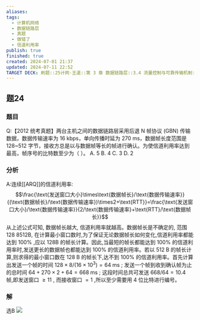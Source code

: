 ```yaml
---
aliases: 
tags:
  - 计算机网络
  - 数据链路层
  - 真题
  - 做错了
  - 信道利用率
publish: true
finished: true
created: 2024-07-01 21:37
updated: 2024-07-11 22:52
TARGET DECK: 刷题::25计网-王道::第 3 章 数据链路层::3.4 流量控制与可靠传输机制::题24
---
```

## 题24
### 题目
Q:【2012 统考真题】两台主机之间的数据链路层采用后退 N 帧协议 (GBN) 传输数据，数据传输速率为 16 kbps，单向传播时延为 270 ms，数据帧长度范围是 128~512 字节，接收方总是以与数据帧等长的帧进行确认。为使信道利用率达到最高，帧序号的比特数至少为（ ）。
A. 5
B. 4
C. 3
D. 2
### 分析
A:连续[[ARQ]]的信道利用率: 
$$\frac{\text{发送窗口大小}\times\text{数据帧长}/\text{数据传输速率}}{(\text{数据帧长}/\text{数据传输速率})\times2+\text{RTT}}=\frac{\text{发送窗口大小}/\text{数据传输速率}}{2/\text{数据传输速率}+\text{RTT}/\text{数据帧长}}$$
从上述公式可知, 数据帧长越大, 信道利用率就越高。数据帧长是不确定的, 范围 128 8512B,  在计算最小窗口数时,为了保证无论数据帧长如何变化,信道利用率都能达到 ${100}\%$ ,应以 ${128}\mathrm{B}$  的帧长计算。因此,当最短的帧长都能达到 ${100}\%$ 的信道利用率时,发送更长的数据帧也都能达到 ${100}\%$ 的信道利用率。若以 ${512}\mathrm{\;B}$ 的帧长计算,则求得的最小窗口数在 ${128}\mathrm{\;B}$ 的帧长下,达不到  ${100}\%$ 的信道利用率。首先计算出发送一个帧的时间 ${128} \times  8/\left( {{16} \times  {10}^{3}}\right)  = {64}\mathrm{\;{ms}}$ ; 发送一个帧到收到确认帧为止的总时间 ${64} + {270} \times  2 + {64} = {668}\mathrm{\;{ms}}$ ; 这段时间总共可发送 ${668}/{64} = {10.4}$ 帧,即发送窗口 $\geq  {11}$ ,  而接收窗口 $= 1$ ,所以至少需要用 4 位比特进行编号。
### 解
选B
![](https://img.hwenyi.live/202407112257156.webp)
<!--ID: 1732368026394-->
